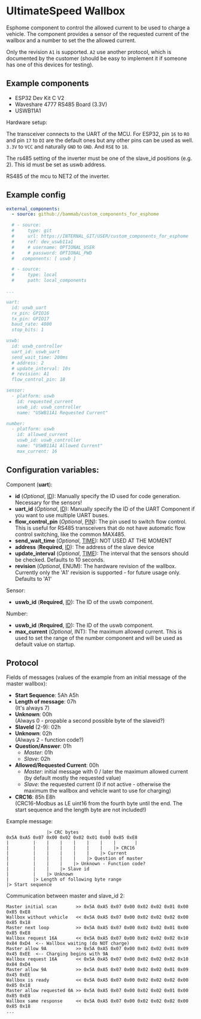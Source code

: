 # UltimateSpeed Wallbox

Esphome component to control the allowed current to be used to charge a vehicle.
The component provides a sensor of the requested current of the wallbox
and a number to set the the allowed current.

Only the revision `A1` is supported. `A2` use another protocol, which is documented by the customer (should be easy to implement it if someone has one of this devices for testing).

## Example components

- ESP32 Dev Kit C V2
- Waveshare 4777 RS485 Board (3.3V)
- USWB11A1

Hardware setup:

The transceiver connects to the UART of the MCU. For ESP32, pin ``16`` to ``RO`` and pin ``17`` to ``DI`` are the default ones but any other pins can be used as well. ``3.3V`` to ``VCC`` and naturally ``GND`` to ``GND``. And ``RSE`` to ``18``.

The rs485 setting of the inverter must be one of the slave_id positions (e.g. 2). This id must be
set as uswb address.

RS485 of the mcu to NET2 of the inverter.


## Example config

```yaml
external_components:
  - source: github://bammab/custom_components_for_esphome

  # - source:
  #     type: git
  #     url: https://INTERNAL_GIT/USER/custom_components_for_esphome
  #     ref: dev_uswb11a1
  #     # username: OPTIONAL_USER
  #     # password: OPTIONAL_PWD
  #   components: [ uswb ]

  # - source:
  #     type: local
  #     path: local_components

...

uart:
  id: uswb_uart
  rx_pin: GPIO16
  tx_pin: GPIO17
  baud_rate: 4800
  stop_bits: 1

uswb:
  id: uswb_controller
  uart_id: uswb_uart
  send_wait_time: 200ms
  # address: 2
  # update_interval: 10s
  # revision: A1
  flow_control_pin: 18

sensor:
  - platform: uswb
    id: requested_current
    uswb_id: uswb_controller
    name: "USWB11A1 Requested Current"

number:
  - platform: uswb
    id: allowed_current
    uswb_id: uswb_controller
    name: "USWB11A1 Allowed Current"
    max_current: 16
```

## Configuration variables:

Component (**uart**):

- **id** (*Optional*, [ID](https://esphome.io/guides/configuration-types.html#config-id)): Manually specify the ID used for code generation. Necessary for the sensors!
- **uart_id** (*Optional*, [ID](https://esphome.io/guides/configuration-types.html#config-id)): Manually specify the ID of the UART Component if you want to use multiple UART buses.
- **flow_control_pin** (*Optional*, [PIN](https://esphome.io/guides/configuration-types.html#config-pin)): The pin used to switch flow control. This is useful for RS485 transceivers that do not have automatic flow control switching, like the common MAX485.
- **send_wait_time** (*Optional*, [TIME](https://esphome.io/guides/configuration-types.html#config-time)): NOT USED AT THE MOMENT
- **address** (**Required**, [ID](https://esphome.io/guides/configuration-types.html#config-id)): The address of the slave device
- **update_interval** (*Optional*, [TIME](https://esphome.io/guides/configuration-types.html#config-time)): The interval that the sensors should be checked. Defaults to 10 seconds.
- **revision** (*Optional*, ENUM): The hardware revision of the wallbox. Currently only the 'A1' revision is supported - for future usage only.\
Defaults to 'A1'

Sensor:

- **uswb_id** (**Required**, [ID](https://esphome.io/guides/configuration-types.html#config-id)): The ID of the uswb component.

Number:

- **uswb_id** (**Required**, [ID](https://esphome.io/guides/configuration-types.html#config-id)): The ID of the uswb component.
- **max_current** (*Optional*, INT): The maximum allowed current. This is used to set the range of the number component and will be used as default value on startup.


## Protocol

Fields of messages (values of the example from an initial message of the master wallbox):

- **Start Sequence**: 5Ah A5h
- **Length of message**: 07h \
  (It's always 7)
- **Unknown**: 00h \
  (Always 0 - propable a second possible byte of the slaveid?)
- **SlaveId** (2-9): 02h
- **Unknown**:  02h \
  (Always 2 - function code?)
- **Question/Answer**: 01h
  - *Master*:  01h
  - *Slave*: 02h
- **Allowed/Requested Current**: 00h
  - *Master*: initial message with 0 / later the maximum allowed current (by default mostly the requested value)
  - *Slave*: the requested current (0 if not active - otherwise the maximum the wallbox and vehicle want to use for charging)
- **CRC16**: 85h E8h \
  (CRC16-Modbus as LE uint16 from the fourth byte until the end. The start sequence and the length byte are not included!)

Example message:
```
               |> CRC bytes           |
0x5A 0xA5 0x07 0x00 0x02 0x02 0x01 0x00 0x85 0xE8
|         |    |    |    |    |    |    |       |
|         |    |    |    |    |    |    |> CRC16
|         |    |    |    |    |    |> Current
|         |    |    |    |    |> Question of master
|         |    |    |    |> Unknown - Function code?
|         |    |    |> Slave id
|         |    |> Unknown
|         |> Length of following byte range
|> Start sequence
```

Communication between master and slave_id 2:
```
Master initial scan       >> 0x5A 0xA5 0x07 0x00 0x02 0x02 0x01 0x00 0x85 0xE8
Wallbox without vehicle   << 0x5A 0xA5 0x07 0x00 0x02 0x02 0x02 0x00 0x85 0x18
Master next loop          >> 0x5A 0xA5 0x07 0x00 0x02 0x02 0x01 0x00 0x85 0xE8
Wallbox request 16A       << 0x5A 0xA5 0x07 0x00 0x02 0x02 0x02 0x10 0x84 0xD4  <-- Wallbox waiting (do NOT charge)
Master allow 9A           >> 0x5A 0xA5 0x07 0x00 0x02 0x02 0x01 0x09 0x45 0xEE  <-- Charging begins with 9A
Wallbox request 16A       << 0x5A 0xA5 0x07 0x00 0x02 0x02 0x02 0x10 0x84 0xD4
Master allow 9A           >> 0x5A 0xA5 0x07 0x00 0x02 0x02 0x01 0x09 0x45 0xEE
Wallbox is ready          << 0x5A 0xA5 0x07 0x00 0x02 0x02 0x02 0x00 0x85 0x18
Master allow requested 0A >> 0x5A 0xA5 0x07 0x00 0x02 0x02 0x01 0x00 0x85 0xE8
Wallbox same response     << 0x5A 0xA5 0x07 0x00 0x02 0x02 0x02 0x00 0x85 0x18
...
```
